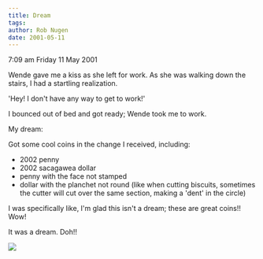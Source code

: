 ```yaml
---
title: Dream
tags: 
author: Rob Nugen
date: 2001-05-11
---
```


<p class=date>7:09 am Friday 11 May 2001</p>

<p>Wende gave me a kiss as she left for work.  As she
was walking down the stairs, I had a startling
realization.</p>

<p>'Hey!  I don't have any way to get to work!'</p>

<p>I bounced out of bed and got ready; Wende took me
to work.</p>

<p>My dream:</p>

<p class=dream>Got some  cool coins in the change I
received, including:</p>

<p class=dream><ul>
<li class=dream>2002 penny</li>
<li class=dream>2002 sacagawea dollar</li>
<li class=dream>penny with the face not stamped</li>
<li class=dream>dollar with the  planchet not round
(like when cutting biscuits, sometimes the cutter will
cut over the same section, making a 'dent'  in the 
circle)</li>
</ul></p>

<p class=dream>I was specifically like, I'm glad this
isn't a dream; these are great coins!!  Wow!</p>

<p>It was a dream.  Doh!!</p>

<p><img src="/images/rob/wL-ROB.gif"/></p>
